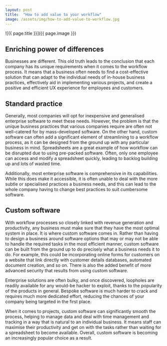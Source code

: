 ```yaml
---
layout: post
title:  "How to add value to your workflow"
image: /assets/img/how-to-add-value-to-workflow.jpg
---
```


![{{ page.title }}]({{ page.image }})

## Enriching power of differences
Businesses are different. This old truth leads to the conclusion that each company has its unique requirements when it comes to the workflow process. It means that a business often needs to find a cost-effective solution that can adapt to the individual needs of in-house business practices, effectively aid in implementing various projects, and create a positive and efficient UX experience for employees and customers.

## Standard practice
Generally, most companies will opt for inexpensive and generalised enterprise software to meet these needs. However, the problem is that the unique business practices that various companies require are often not well-catered for by mass-developed software. On the other hand, custom software can often add a significant element of streamlining to a workflow process, as it can be designed from the ground up with any particular business in mind. Spreadsheets are a great example of how workflow can be disrupted due to using pre-packed software. Often, only one employee can access and modify a spreadsheet quickly, leading to backlog building up and lots of wasted time.

Additionally, most enterprise software is comprehensive in its capabilities. While this does make it accessible, it is often unable to deal with the more subtle or specialised practices a business needs, and this can lead to the whole company having to change best practices to suit cumbersome software.

## Custom software
With workflow processes so closely linked with revenue generation and productivity, any business must make sure that they have the most optimal system in place. It is where custom software comes in. Rather than having to design a business around software options that may or may not be able to handle the required tasks in the most efficient manner, custom software can be built from the ground up to do precisely what a business needs it to do. For example, this could be incorporating online forms for customers on a website that link directly with customer details databases, automated document creation, and so on. There is also the added benefit of more advanced security that results from using custom software.

Enterprise solutions are often bulky, and once discovered, loopholes are readily available for any would-be hacker to exploit, thanks to the popularity of the products in general. Bespoke software is much harder to crack and requires much more dedicated effort, reducing the chances of your company being targeted in the first place.

When it comes to projects, custom software can significantly smooth the process, helping to manage data and deal with time management and tracking in a way that is natural to an individual business. It means staff can maximise their productivity and get on with the tasks rather than waiting for a spreadsheet to become available. Overall, custom software is becoming an increasingly popular choice as a result.
